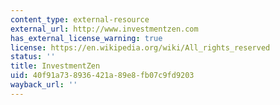```yaml
---
content_type: external-resource
external_url: http://www.investmentzen.com
has_external_license_warning: true
license: https://en.wikipedia.org/wiki/All_rights_reserved
status: ''
title: InvestmentZen
uid: 40f91a73-8936-421a-89e8-fb07c9fd9203
wayback_url: ''
---
```

